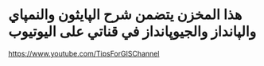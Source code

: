 
# هذا المخزن يتضمن شرح الپايثون والنمپاي والپانداز والجيوپانداز في قناتي على اليوتيوب  

https://www.youtube.com/TipsForGISChannel
